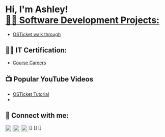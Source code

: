 
<h1>Hi, I'm Ashley! <br/><a href=></a> <a href="https:/https://github.com/Ansams210/"https://www.linkedin.com/in/ash-sams-721376261



<h2>👨‍💻 Software Development Projects:</h2>

- [OSTicket walk through](https://www.youtube.com/watch?v=a83ASGn_V_s) 

<h2>👨‍💻 IT Certification:</h2>

 - [Course Careers](https://www.youtube.com/watch?v=a83ASGn_V_s) 

<h2>📺 Popular YouTube Videos</h2>

- [OSTicket Tutorial](https://www.youtube.com/watch?v=a83ASGn_V_s)
-
<h2> 🤳 Connect with me:</h2>

[youtube]: https://www.youtube.com/c/joshmadakor
[<img align="left" alt="JoshMadakor | YouTube" width="22px" src="https://cdn.jsdelivr.net/npm/simple-icons@v3/icons/youtube.svg" />]
[<img align="left" alt="JoshMadakor | LinkedIn" width="22px" src="https://cdn.jsdelivr.net/npm/simple-icons@v3/icons/linkedin.svg" />]
[<img align="left" alt="JoshMadakor | Instagram" width="22px" src="https://cdn.jsdelivr.net/npm/simple-icons@v3/icons/instagram.svg" />]

[youtube]: https://www.youtube.com/c/joshmadakor
[instagram]: https://www.instagram.com/joshmadakor/
[linkedin]: https://linkedin.com/in/joshmadakor



